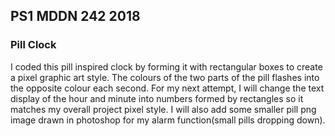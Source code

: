 ## PS1 MDDN 242 2018

### Pill Clock

I coded this pill inspired clock by forming it with rectangular boxes to create a pixel graphic art style.
The colours of the two parts of the pill flashes into the opposite colour each second.
For my next attempt, I will change the text display of the hour and minute into numbers formed by rectangles so it matches my overall project pixel style. I will also add some smaller pill png image drawn in photoshop for my alarm function(small pills dropping down).  




